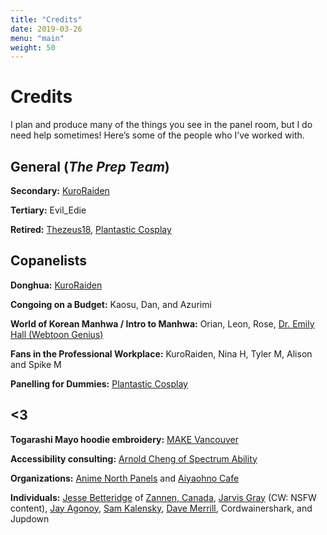 ```yaml
---
title: "Credits"
date: 2019-03-26
menu: "main"
weight: 50
---
```


# Credits

I plan and produce many of the things you see in the panel room, but I do need help sometimes! Here’s some of the people who I’ve worked with.

## General (_The Prep Team_)
**Secondary:** [KuroRaiden](https://twitter.com/KuroRaiden/)

**Tertiary:** Evil_Edie

**Retired:** [Thezeus18](https://twitter.com/imcyaal), [Plantastic Cosplay](https://plantastic.picobin.com/)

## Copanelists
**Donghua:** [KuroRaiden](https://twitter.com/KuroRaiden/)

**Congoing on a Budget:** Kaosu, Dan, and Azurimi

**World of Korean Manhwa / Intro to Manhwa:** Orian, Leon, Rose, [Dr. Emily Hall (Webtoon Genius)](https://webtoongenius.com/)

**Fans in the Professional Workplace:** KuroRaiden, Nina H, Tyler M, Alison and Spike M

**Panelling for Dummies:** [Plantastic Cosplay](https://plantastic.picobin.com/)

## <3
**Togarashi Mayo hoodie embroidery:** [MAKE Vancouver](https://www.makevancouver.com/)

**Accessibility consulting:** [Arnold Cheng of Spectrum Ability](https://www.spectrumability.com/)

**Organizations:** [Anime North Panels](https://twitter.com/an_panels) and [Aiyaohno Cafe](https://www.instagram.com/aiyaohno.cafe/)

**Individuals:** [Jesse Betteridge](https://linktr.ee/jbetteridge) of [Zannen, Canada](http://zannen.ca), [Jarvis Gray](http://twitter.com/Road_Buster84) (CW: NSFW content), [Jay Agonoy](http://jayagonoy.xyz), [Sam Kalensky](https://samkalensky.com), [Dave Merrill](https://bsky.app/profile/terebifunhouse.bsky.social), Cordwainershark, and Jupdown
